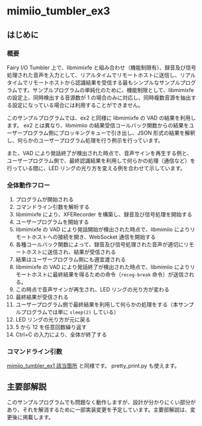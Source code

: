 # mimiio_tumbler_ex3

## はじめに

### 概要

Fairy I/O Tumbler 上で、libmimixfe と組み合わせ（機能制限有）、録音及び信号処理された音声を入力として、リアルタイムでリモートホストに送信し、リアルタイムでリモートホストから認識結果を受信する最もシンプルなサンプルプログラムです。サンプルプログラムの単純化のために、機能制限として、libmimixfe の設定上、同時検出する音源数が 1 の場合のみに対応し、同時複数音源を抽出する設定になっている場合には利用することができません。

このサンプルプログラムでは、ex2 と同様に libmimixfe の VAD の結果を利用します。 ex2 とは異なり、libmimiio の結果受信コールバック関数からの結果をユーザープログラム側にブロッキングキューで引き出し、JSON 形式の結果を解釈し、何らかのユーザープログラム処理を行う例示を行っています。

また、VAD により発話終了が検出された時点で、音声サインを再生する例と、ユーザープログラム側で、最終認識結果を利用して何らかの処理（通信など）を行っている間に、LED リングの光り方を変える例を合わせて示しています。

### 全体動作フロー

1. プログラムが開始される
2. コマンドライン引数を解析する
3. libmimixfe により、XFERecorder を構築し、録音及び信号処理を開始する
4. ユーザープログラムを開始する
5. libmimixfe の VAD により発話開始が検出された時点で、libmimiio によりリモートホストへの接続を開き、WebSocket 通信を開始する
6. 各種コールバック関数によって、録音及び信号処理された音声が適切にリモートホストに送信され、結果が受信される
7. 結果はユーザープログラム側にも適宜渡される
8. libmimixfe の VAD により発話終了が検出された時点で、libmimiio によりリモートホストに最終結果を得るための命令（`recog-break` 命令）が送信される。
9. この時点で音声サインが再生され、LED リングの光り方が変わる
10. 最終結果が受信される
11. ユーザープログラム側で最終結果を利用して何らかの処理をする（本サンプルプログラムでは単に `sleep(2)` している）
12. LED リングの光り方が元に戻る
13. 5 から 12 を任意回数繰り返す
14. Ctrl+C の入力により、全体が終了する

### コマンドライン引数

[mimiio_tumbler_ex1 該当箇所](https://github.com/FairyDevicesRD/libmimiio/tree/master/examples/mimiio_tumbler/mimiio_tumbler_ex1#%E3%82%B3%E3%83%9E%E3%83%B3%E3%83%89%E3%83%A9%E3%82%A4%E3%83%B3%E5%BC%95%E6%95%B0) と同様です。 pretty_print.py も使えます。

## 主要部解説

このサンプルプログラムでも問題なく動作しますが、設計が分かりにくい部分があり、それを解消するために一部実装変更を予定しています。主要部解説は、変更後に掲載します。





